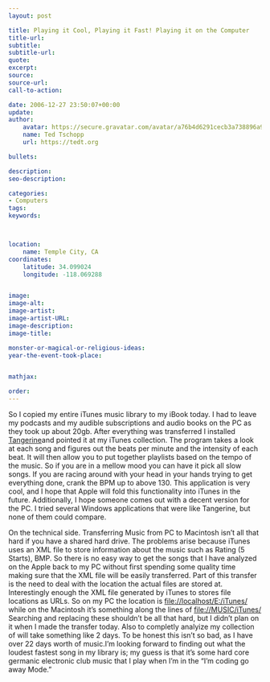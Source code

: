 ```yaml
---
layout: post

title: Playing it Cool, Playing it Fast! Playing it on the Computer
title-url:
subtitle:
subtitle-url:
quote:
excerpt:
source:
source-url:
call-to-action:

date: 2006-12-27 23:50:07+00:00
update:
author:
    avatar: https://secure.gravatar.com/avatar/a76b4d6291cecb3a738896a971bfb903?s=512&d=mp&r=g
    name: Ted Tschopp
    url: https://tedt.org

bullets:

description:
seo-description:

categories:
- Computers
tags:
keywords:



location:
    name: Temple City, CA
coordinates:
    latitude: 34.099024
    longitude: -118.069288


image:
image-alt:
image-artist:
image-artist-URL:
image-description:
image-title:

monster-or-magical-or-religious-ideas:
year-the-event-took-place:


mathjax:

order:
---
```

So I copied my entire iTunes music library to my iBook today. I had to leave my podcasts and my audible subscriptions and audio books on the PC as they took up about 20gb. After everything was transferred I installed [Tangerine](http://www.potionfactory.com/tangerine/)and pointed it at my iTunes collection. The program takes a look at each song and figures out the beats per minute and the intensity of each beat. It will then allow you to put together playlists based on the tempo of the music. So if you are in a mellow mood you can have it pick all slow songs. If you are racing around with your head in your hands trying to get everything done, crank the BPM up to above 130. This application is very cool, and I hope that Apple will fold this functionality into iTunes in the future. Additionally, I hope someone comes out with a decent version for the PC. I tried several Windows applications that were like Tangerine, but none of them could compare.

On the technical side. Transferring Music from PC to Macintosh isn’t all that hard if you have a shared hard drive. The problems arise because iTunes uses an XML file to store information about the music such as Rating (5 Starts), BMP. So there is no easy way to get the songs that I have analyzed on the Apple back to my PC without first spending some quality time making sure that the XML file will be easily transferred. Part of this transfer is the need to deal with the location the actual files are stored at. Interestingly enough the XML file generated by iTunes to stores file locations as URLs. So on my PC the location is [file://localhost/E:/iTunes/](/iTunes/) while on the Macintosh it’s something along the lines of [file://MUSIC/iTunes/](//MUSIC/iTunes/) Searching and replacing these shouldn’t be all that hard, but I didn’t plan on it when I made the transfer today. Also to completly analyize my collection of will take something like 2 days. To be honest this isn’t so bad, as I have over 22 days worth of music.I’m looking forward to finding out what the loudest fastest song in my library is; my guess is that it’s some hard core germanic electronic club music that I play when I’m in the “I’m coding go away Mode.”
